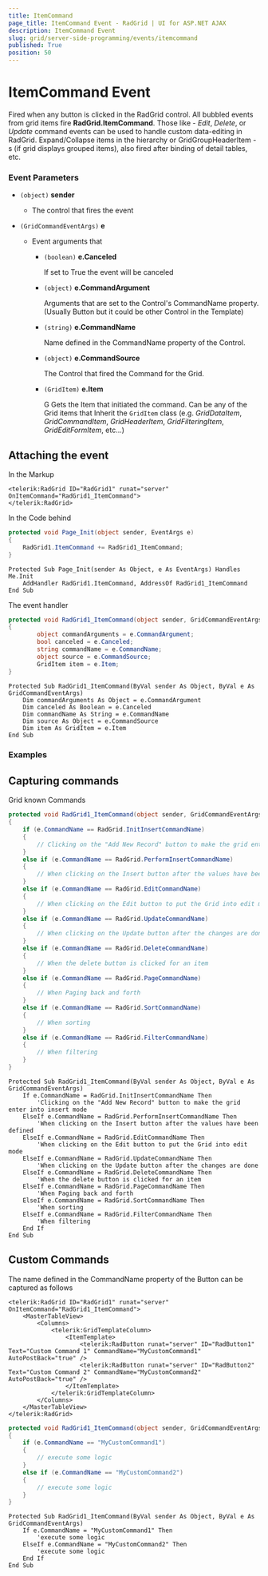 ```yaml
---
title: ItemCommand
page_title: ItemCommand Event - RadGrid | UI for ASP.NET AJAX
description: ItemCommand Event
slug: grid/server-side-programming/events/itemcommand
published: True
position: 50
---
```


# ItemCommand Event

Fired when any button is clicked in the RadGrid control. All bubbled events from grid items fire **RadGrid.ItemCommand**. Those like - *Edit*, *Delete*, or *Update* command events can be used to handle custom data-editing in RadGrid. Expand/Collapse items in the hierarchy or GridGroupHeaderItem -s (if grid displays grouped items), also fired after binding of detail tables, etc.

### Event Parameters

* `(object)` **sender**

    * The control that fires the event

* `(GridCommandEventArgs)` **e**

    * Event arguments that 

        * `(boolean)` **e.Canceled**
            
            If set to True the event will be canceled

        * `(object)` **e.CommandArgument**

            Arguments that are set to the Control's CommandName property. (Usually Button but it could be other Control in the Template)

        * `(string)` **e.CommandName**

            Name defined in the CommandName property of the Control.

        * `(object)` **e.CommandSource**

            The Control that fired the Command for the Grid.

        * `(GridItem)` **e.Item**

            G Gets the Item that initiated the command. Can be any of the Grid items that Inherit the `GridItem` class (e.g. *GridDataItem*,  *GridCommandItem*, *GridHeaderItem*, *GridFilteringItem*, *GridEditFormItem*, etc...)

## Attaching the event

In the Markup

````ASP.NET
<telerik:RadGrid ID="RadGrid1" runat="server" OnItemCommand="RadGrid1_ItemCommand">
</telerik:RadGrid>
````

In the Code behind

````C#
protected void Page_Init(object sender, EventArgs e)
{
    RadGrid1.ItemCommand += RadGrid1_ItemCommand;
}
````
````VB
Protected Sub Page_Init(sender As Object, e As EventArgs) Handles Me.Init
    AddHandler RadGrid1.ItemCommand, AddressOf RadGrid1_ItemCommand
End Sub
````

The event handler

````C#
protected void RadGrid1_ItemCommand(object sender, GridCommandEventArgs e)
{
        object commandArguments = e.CommandArgument;
        bool canceled = e.Canceled;
        string commandName = e.CommandName;
        object source = e.CommandSource;
        GridItem item = e.Item;
}
````
````VB
Protected Sub RadGrid1_ItemCommand(ByVal sender As Object, ByVal e As GridCommandEventArgs)
    Dim commandArguments As Object = e.CommandArgument
    Dim canceled As Boolean = e.Canceled
    Dim commandName As String = e.CommandName
    Dim source As Object = e.CommandSource
    Dim item As GridItem = e.Item
End Sub
````

### Examples

## Capturing commands

Grid known Commands

````C#
protected void RadGrid1_ItemCommand(object sender, GridCommandEventArgs e)
{
    if (e.CommandName == RadGrid.InitInsertCommandName)
    {
        // Clicking on the "Add New Record" button to make the grid enter into insert mode
    }
    else if (e.CommandName == RadGrid.PerformInsertCommandName)
    {
        // When clicking on the Insert button after the values have been defined
    }
    else if (e.CommandName == RadGrid.EditCommandName)
    {
        // When clicking on the Edit button to put the Grid into edit mode
    }
    else if (e.CommandName == RadGrid.UpdateCommandName)
    {
        // When clicking on the Update button after the changes are done
    }
    else if (e.CommandName == RadGrid.DeleteCommandName)
    {
        // When the delete button is clicked for an item
    }
    else if (e.CommandName == RadGrid.PageCommandName)
    {
        // When Paging back and forth
    }
    else if (e.CommandName == RadGrid.SortCommandName)
    {
        // When sorting
    }
    else if (e.CommandName == RadGrid.FilterCommandName)
    {
        // When filtering
    }
}
````
````VB
Protected Sub RadGrid1_ItemCommand(ByVal sender As Object, ByVal e As GridCommandEventArgs)
    If e.CommandName = RadGrid.InitInsertCommandName Then
        'Clicking on the "Add New Record" button to make the grid enter into insert mode
    ElseIf e.CommandName = RadGrid.PerformInsertCommandName Then
        'When clicking on the Insert button after the values have been defined
    ElseIf e.CommandName = RadGrid.EditCommandName Then
        'When clicking on the Edit button to put the Grid into edit mode
    ElseIf e.CommandName = RadGrid.UpdateCommandName Then
        'When clicking on the Update button after the changes are done
    ElseIf e.CommandName = RadGrid.DeleteCommandName Then
        'When the delete button is clicked for an item
    ElseIf e.CommandName = RadGrid.PageCommandName Then
        'When Paging back and forth
    ElseIf e.CommandName = RadGrid.SortCommandName Then
        'When sorting
    ElseIf e.CommandName = RadGrid.FilterCommandName Then
        'When filtering
    End If
End Sub
````

## Custom Commands

The name defined in the CommandName property of the Button can be captured as follows

````ASP.NET
<telerik:RadGrid ID="RadGrid1" runat="server" OnItemCommand="RadGrid1_ItemCommand">
    <MasterTableView>
        <Columns>
            <telerik:GridTemplateColumn>
                <ItemTemplate>
                    <telerik:RadButton runat="server" ID="RadButton1" Text="Custom Command 1" CommandName="MyCustomCommand1" AutoPostBack="true" />
                    <telerik:RadButton runat="server" ID="RadButton2" Text="Custom Command 2" CommandName="MyCustomCommand2" AutoPostBack="true" />
                </ItemTemplate>
            </telerik:GridTemplateColumn>
        </Columns>
    </MasterTableView>
</telerik:RadGrid>
````

````C#
protected void RadGrid1_ItemCommand(object sender, GridCommandEventArgs e)
{
    if (e.CommandName == "MyCustomCommand1")
    {
        // execute some logic
    }
    else if (e.CommandName == "MyCustomCommand2")
    {
        // execute some logic
    }
}
````
````VB
Protected Sub RadGrid1_ItemCommand(ByVal sender As Object, ByVal e As GridCommandEventArgs)
    If e.CommandName = "MyCustomCommand1" Then
        'execute some logic
    ElseIf e.CommandName = "MyCustomCommand2" Then
        'execute some logic
    End If
End Sub
````

  
